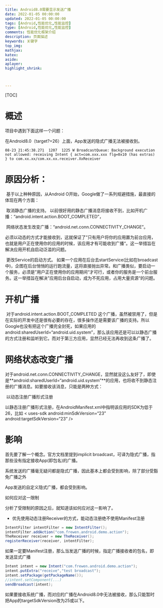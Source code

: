 ```yaml
---
title: Android8.0需要显示发送广播
date: 2022-01-05 00:00:00
updated: 2022-01-05 00:00:00
tags: [Android,性能优化,性能监控]
type: [Android,性能优化,性能监控]
comments: 性能优化框架介绍
description: 页面描述
keywords: 关键字
top_img:
mathjax:
katex:
aside:
aplayer:
highlight_shrink:



---
```


[TOC]

# 概述

项目中遇到下面这样一个问题：


在Android8.0（target?=26）上面，App发送的隐式广播无法被接收到。
```
08-23 21:45:38.271  1207  1225 W BroadcastQueue: Background execution not allowed: receiving Intent { act=com.xxx.xxx flg=0x10 (has extras) } to com.xx.xx/com.xx.xx.receiver.XxReceiver
```

# 原因分析：

​		基于以上种种原因，从Android O开始，Google做了一系列规避措施，最直接的体现在两个方面：

​		取消静态广播的支持。
​		以前很好用的静态广播消息将接收不到，比如开机广播：“android.intent.action.BOOT_COMPLETED”，

​		网络状态发生改变广播：“android.net.conn.CONNECTIVITY_CHANGE”。

​		必须以动态的方式才能接收到，这就保证了”只有用户将你的应用置为前台应用，也就是用户正在使用你的应用的时候，该应用才有可能收到广播“。这一举措旨在解决应用开机自启动泛滥的问题。

​		更改Service的启动方式。
​		如果一个应用在后台去startService(比如在broadcast中)，企图在后台悄悄的运行跑流量，这将直接抛出异常。和广播类似，要启动一个服务，必须是”用户正在使用你的应用期间“才可行，或者你的服务是一个前台服务。这一举措旨在解决”应用后台自启动，成为不死应用，占用大量资源“的问题。



# 开机广播

​		对于android.intent.action.BOOT_COMPLETED 这个广播，虽然被禁用了，但是在实际的开发中还是很有必要的存在，很多操作还是需要该广播的支持。所以Google也没有把这个广播完全封死，如果应用的android:sharedUserId=“android.uid.system”，那么该应用还是可以以静态广播的方式注册和监听到它。而对于第三方应用，显然已经无法再收到这条广播了。

# 网络状态改变广播

​		对于android.net.conn.CONNECTIVITY_CHANGE，显然就没这么友好了，即使是**android:sharedUserId=“android.uid.system”**的应用，也将收不到静态注册的广播消息。如要接收该消息，只能是两种方式：

​		以动态注册广播形式注册


​		以静态注册广播形式注册，在AndroidManifest.xml中指明该应用的SDK为低于26，比如 < uses-sdk android:minSdkVersion=“23” android:targetSdkVersion=“23” />



# 影响

首先要了解一个概念。官方文档里提到implicit broadcast，可译为隐式广播，指那些没有指定接收App(即包名)的广播。

系统发送的广播毫无疑问都是隐式广播，因此基本上都会受到影响，除了部分受豁免广播之外


App发送的自定义隐式广播，都会受到影响。




如何应对这一限制

分析了受限制的原因之后，就知道该如何应对这一影响了。
- 优先使用动态注册Receiver的方式，能动态注册绝不使用Manifest注册

```java
IntentFilter intentFilter = new IntentFilter();
intentFilter.addAction("com.frewen.android.demo.action");
TheReceiver receiver = new TheReceiver();
registerReceiver(receiver, intentFilter);
```
如果一定要Manifest注册，那么当发送广播的时候，指定广播接收者的包名，即发送显式广播

```java
Intent intent = new Intent("com.frewen.android.demo.action");
intent.putExtra("receive","test broadcast");
intent.setPackage(getPackageName());
//intent.setComponent(...)
sendBroadcast(intent);
```

如果要接收系统广播，而对应的广播在Android8.0中无法被接收，那么只能暂时把App的targetSdkVersion改为25或以下。

